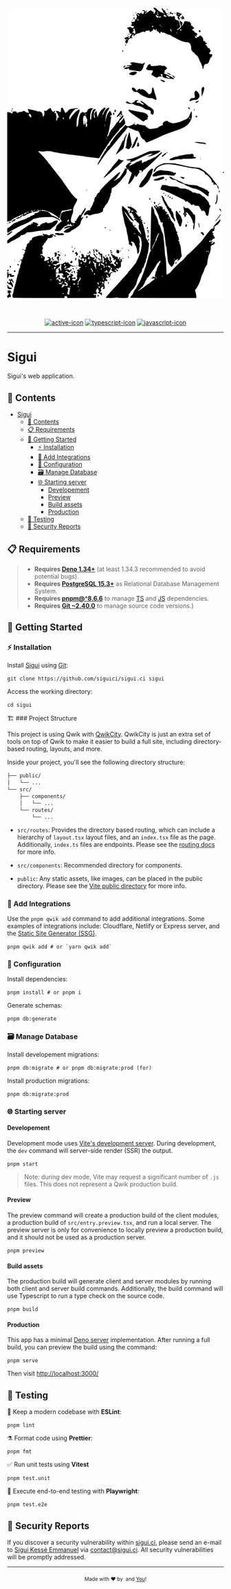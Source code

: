 <div align="center">

[![sigui-logo]][sigui-link]

<br/>

[![active-icon]][active-link]
[![typescript-icon]][typescript-link]
[![javascript-icon]][javascript-link]

</div>

[sigui-logo]: https://github.com/siguici/sigui.ci/blob/HEAD/public/logo.svg
[sigui-link]: https://sigui.ci/ "Sigui"

[active-icon]: https://img.shields.io/badge/Sigui-enabled-brightgreen.svg
[active-link]: https://github.com/siguici/sigui.ci"

[typescript-icon]: https://img.shields.io/badge/TypeScript-294E80.svg?logo=typescript
[typescript-link]:  https://github.com/siguici/sigui.ci/search?l=typescript "TypeScript code"

[javascript-icon]: https://img.shields.io/badge/JavaScript-yellow.svg?logo=javascript
[javascript-link]:  https://github.com/siguici/sigui.ci/search?l=javascript "JavaScript code"

***

# Sigui

Sigui's web application.

## 🔖 Contents

- [Sigui](#sigui)
  - [🔖 Contents](#-contents)
  - [📋 Requirements](#-requirements)
  - [🎉 Getting Started](#-getting-started)
    - [⚡️ Installation](#️-installation)
    - [🔨 Add Integrations](#-add-integrations)
    - [🔧 Configuration](#-configuration)
    - [🗃️ Manage Database](#️-manage-database)
    - [🌐 Starting server](#-starting-server)
      - [Developement](#developement)
      - [Preview](#preview)
      - [Build assets](#build-assets)
      - [Production](#production)
  - [🧪 Testing](#-testing)
  - [🔐 Security Reports](#-security-reports)

## 📋 Requirements

> - **Requires [Deno 1.34+](https://nodejs.org/)** (at least 1.34.3 recommended to avoid potential bugs).
> - **Requires [PostgreSQL 15.3+](https://www.postgresql.org/)** as Relational Database Management System.
> - **Requires [pnpm@^8.6.6](https://pnpm.io/)** to manage [TS][typescript-link] and [JS][javascript-link] dependencies.
> - **Requires [Git ~2.40.0](https://git-scm.com/)** to manage source code versions.)

## 🎉 Getting Started

### ⚡️ Installation

Install [Sigui](https://github.com/siguici/sigui.ci/) using [Git](https://git-scm.com/):

```shell
git clone https://github.com/siguici/sigui.ci sigui
```

Access the working directory:

```shell
cd sigui 
```

🏗️ ### Project Structure

This project is using Qwik with [QwikCity](https://qwik.builder.io/qwikcity/overview/). QwikCity is just an extra set of tools on top of Qwik to make it easier to build a full site, including directory-based routing, layouts, and more.

Inside your project, you'll see the following directory structure:

```tree
├── public/
│   └── ...
└── src/
    ├── components/
    │   └── ...
    └── routes/
        └── ...
```

- `src/routes`: Provides the directory based routing, which can include a hierarchy of `layout.tsx` layout files, and an `index.tsx` file as the page. Additionally, `index.ts` files are endpoints. Please see the [routing docs](https://qwik.builder.io/qwikcity/routing/overview/) for more info.

- `src/components`: Recommended directory for components.

- `public`: Any static assets, like images, can be placed in the public directory. Please see the [Vite public directory](https://vitejs.dev/guide/assets.html#the-public-directory) for more info.

### 🔨 Add Integrations

Use the `pnpm qwik add` command to add additional integrations. Some examples of integrations include: Cloudflare, Netlify or Express server, and the [Static Site Generator (SSG)](https://qwik.builder.io/qwikcity/guides/static-site-generation/).

```shell
pnpm qwik add # or `yarn qwik add`
```

### 🔧 Configuration

Install dependencies:

```shell
pnpm install # or pnpm i
```

Generate schemas:

```shell
pnpm db:generate
```

### 🗃️ Manage Database

Install developement migrations:

```shell
pnpm db:migrate # or pnpm db:migrate:prod (for)
```

Install production migrations:

```shell
pnpm db:migrate:prod
```

### 🌐 Starting server

#### Developement

Development mode uses [Vite's development server](https://vitejs.dev/). During development, the `dev` command will server-side render (SSR) the output.

```shell
pnpm start
```

> Note: during dev mode, Vite may request a significant number of `.js` files. This does not represent a Qwik production build.

#### Preview

The preview command will create a production build of the client modules, a production build of `src/entry.preview.tsx`, and run a local server. The preview server is only for convenience to locally preview a production build, and it should not be used as a production server.

```shell
pnpm preview
```

#### Build assets

The production build will generate client and server modules by running both client and server build commands. Additionally, the build command will use Typescript to run a type check on the source code.

```shell
pnpm build
```

#### Production

This app has a minimal [Deno server](https://deno.com/manual/examples/http_server) implementation. After running a full build, you can preview the build using the command:

```shell
pnpm serve
```

Then visit [http://localhost:3000/](http://localhost:3000/)

## 🧪 Testing

🧹 Keep a modern codebase with **ESLint**:

```shell
pnpm lint
```

⚗️ Format code using **Prettier**:

```shell
pnpm fmt
```

✅ Run unit tests using **Vitest**

```shell
pnpm test.unit
```

🚀 Execute end-to-end testing with **Playwright**:

```shell
pnpm test.e2e
```

## 🔐 Security Reports

If you discover a security vulnerability within [sigui.ci](https://sigui.ci), please send an e-mail to [Sigui Kessé Emmanuel](https://github.com/siguici) via [contact@sigui.ci](mailto:contact@sigui.ci "Ping Sigui Kessé Emmanuel"). All security vulnerabilities will be promptly addressed.

***

<div align="center"><sub>Made with ❤︎ by <a href="https://twitter.com/intent/follow?screen_name=siguici" title="Follow Sigui Kessé Emmanuel"><span style="margin-bottom:-6px; content:url(https://img.shields.io/twitter/follow/siguici.svg?label=Sigui+Kessé+Emmanuel)">Sigui Kessé Emmanuel</span></a> and <a href="https://github.com/siguici/sigui.ci/contributors" title="Contributors">You</a>!</sub></div>
